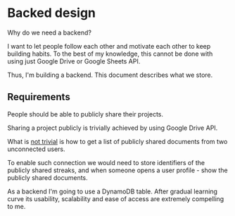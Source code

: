 # Backed design

Why do we need a backend?

I want to let people follow each other and motivate each other to keep building
habits. To the best of my knowledge, this cannot be done with using just Google
Drive or Google Sheets API.

Thus, I'm building a backend. This document describes what we store.

## Requirements

People should be able to publicly share their projects.

Sharing a project publicly is trivially achieved by using Google Drive API.

What is [not trivial](http://stackoverflow.com/questions/42983768/how-to-find-all-files-shared-by-a-given-google-drive-user)
is how to get a list of publicly shared documents from two unconnected users.

To enable such connection we would need to store identifiers of the publicly shared
streaks, and when someone opens a user profile - show the publicly shared documents.

As a backend I'm going to use a DynamoDB table. After gradual learning curve
its usability, scalability and ease of access are extremely compelling to me.

